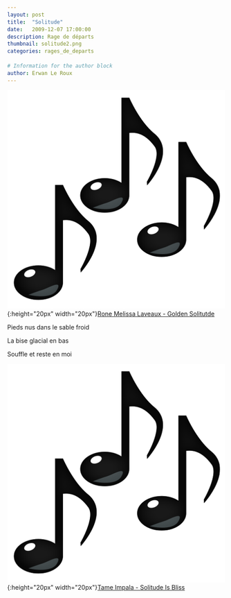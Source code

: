 ```yaml
---
layout: post
title:  "Solitude"
date:   2009-12-07 17:00:00
description: Rage de départs
thumbnail: solitude2.png
categories: rages_de_departs

# Information for the author block
author: Erwan Le Roux
---
```





![](/assets/img/notes.png){:height="20px" width="20px"}[Rone Melissa Laveaux - Golden Solitutde][link1] 

Pieds nus dans le sable froid

La bise glacial en bas

Souffle et reste en moi

![](/assets/img/notes.png){:height="20px" width="20px"}[Tame Impala - Solitude Is Bliss][link2] 

[link1]: https://www.youtube.com/watch?v=_Zm9b-RZMK8
[link2]: https://www.youtube.com/watch?v=f-uH1TAGe0I

<br/>
<br/>

